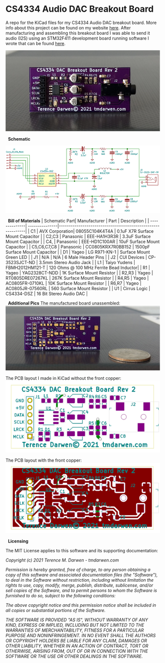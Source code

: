 CS4334 Audio DAC Breakout Board
===============================

A repo for the KiCad files for my CS4334 Audio DAC breakout board.  More info about this project can be found on my website [here](https://tmdarwen.com/latest/creating-an-audio-dac-breakout-board).  After manufacturing and assembling this breakout board I was able to send it audio (I2S) using an STM32F411 development board running software I wrote that can be found [here](https://github.com/tmdarwen/STM32/tree/master/STM32F411/OnboardAudioOutput).

![CS4334 Audio DAC Breakout Board Assembled](Pics/CS4334Rev2.png)

 
**Schematic**

![CS4334 Audio DAC Breakout Board Schematic](Pics/CS4334Rev2Schematic.png)

 
**Bill of Materials**
| Schematic Part| Manufacturer   | Part              | Description                             |
| --------------| ---------------|-------------------------------------------------------------|
| C1            | AVX Corporation| 08055C104K4T4A    | 0.1uF X7R Surface Mount Capacitor       |
| C2,C3         | Panasonic      | EEE-HA1H3R3R      | 3.3uF Surface Mount Capacitor           |
| C4,           | Panasonic      | EEE-HD1C100AR     | 10uF Surface Mount Capacitor            |
| C5,C6,C7,C8   | Panasonic      | CC0805KRX7R0BB152 | 1500pF Surface Mount Capacitor          |
| D1            | Yageo          | LG R971-KN-1      | Surface Mount Green LED                 |
| J1            | N/A            | N/A               | 6 Male Header Pins                      |
| J2            | CUI Devices    | CP-3523SJCT-ND    | 3.5mm Stereo Audio Jack                 |
| L1            | Taiyo Yudens   | FBMH2012HM121-T   | 120 Ohms @ 100 MHz Ferrite Bead Inductor|
| R1            | Yageo          | YAG2328CT-NDD     | 1K Surface Mount Resistor               |
| R2,R3         | Yageo          | RT0805DRE07267KL  | 267K Surface Mount Resistor             |
| R4,R5         | Yageo          | AC0805FR-0710KL   | 10K Surface Mount Resistor              |
| R6,R7         | Yageo          | AC0805JR-07560RL  | 560 Surface Mount Resistor              |
| U1            | Cirrus Logic   | CS4334-DSZ        | 16 Bit Stereo Audio DAC                 |

 
**Additional Pics**
The manufactured board unassembled:
![CS4334 Audio DAC Breakout Board Unassembled](Pics/CS4334Rev2PCBOnly.png)

The PCB layout I made in KiCad without the front copper:
![CS4334 Audio DAC Breakout Board Unassembled](Pics/CS4334Rev2PCBLayout.png)

The PCB layout with the front copper:
![CS4334 Audio DAC Breakout Board Unassembled](Pics/CS4334Rev2PCBLayoutWithFrontCopper.png)

 
**Licensing**

The MIT License applies to this software and its supporting documentation:

*Copyright (c) 2021 Terence M. Darwen - tmdarwen.com*

*Permission is hereby granted, free of charge, to any person obtaining a copy of
this software and associated documentation files (the "Software"), to deal in
the Software without restriction, including without limitation the rights to
use, copy, modify, merge, publish, distribute, sublicense, and/or sell copies of
the Software, and to permit persons to whom the Software is furnished to do so,
subject to the following conditions:*

*The above copyright notice and this permission notice shall be included in all
copies or substantial portions of the Software.*

*THE SOFTWARE IS PROVIDED "AS IS", WITHOUT WARRANTY OF ANY KIND, EXPRESS OR
IMPLIED, INCLUDING BUT NOT LIMITED TO THE WARRANTIES OF MERCHANTABILITY, FITNESS
FOR A PARTICULAR PURPOSE AND NONINFRINGEMENT. IN NO EVENT SHALL THE AUTHORS OR
COPYRIGHT HOLDERS BE LIABLE FOR ANY CLAIM, DAMAGES OR OTHER LIABILITY, WHETHER
IN AN ACTION OF CONTRACT, TORT OR OTHERWISE, ARISING FROM, OUT OF OR IN
CONNECTION WITH THE SOFTWARE OR THE USE OR OTHER DEALINGS IN THE SOFTWARE.*
